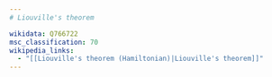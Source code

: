 ```yaml
---
# Liouville's theorem

wikidata: Q766722
msc_classification: 70
wikipedia_links:
  - "[[Liouville's theorem (Hamiltonian)|Liouville's theorem]]"
---
```

